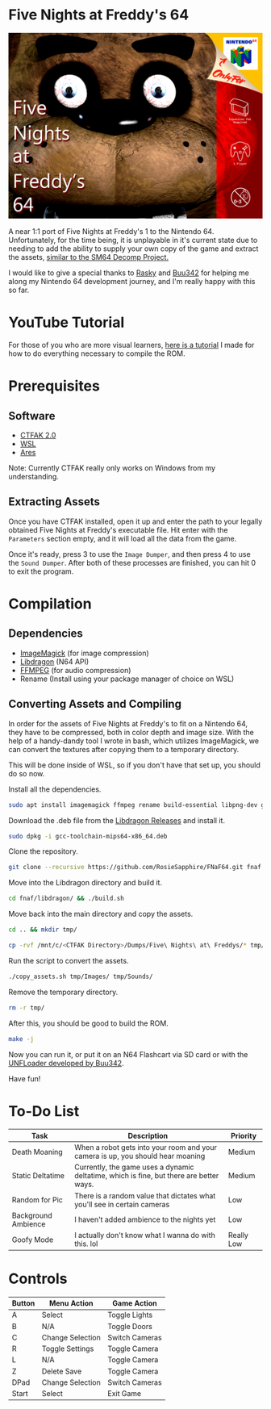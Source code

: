 # Five Nights at Freddy's 64
![Artwork by Rosie Sapphire, Quilt and Spooky Илюхa](https://github.com/RosieSapphire/FNaF64/blob/main/coverart.png?raw=true)

A near 1:1 port of Five Nights at Freddy's 1 to the Nintendo 64.
Unfortunately, for the time being, it is unplayable in it's current state
due to needing to add the ability to supply your own copy of the game and
extract the assets, [similar to the SM64 Decomp Project.](https://github.com/n64decomp/sm64)

I would like to give a special thanks to [Rasky](https://github.com/rasky) and
[Buu342](https://github.com/buu342) for helping me along my Nintendo 64 development
journey, and I'm really happy with this so far.

# YouTube Tutorial
For those of you who are more visual learners, [here is a tutorial](https://youtu.be/cSOmlyvK9gQ)
I made for how to do everything necessary to compile the ROM.

# Prerequisites
## Software
* [CTFAK 2.0](https://github.com/CTFAK/CTFAK2.0)
* [WSL](https://learn.microsoft.com/en-us/windows/wsl/install)
* [Ares](https://ares-emu.net)

Note: Currently CTFAK really only works on Windows from my understanding.

## Extracting Assets
Once you have CTFAK installed, open it up and enter the path to your
legally obtained Five Nights at Freddy's executable file.
Hit enter with the `Parameters` section empty, and it will load
all the data from the game.

Once it's ready, press 3 to use the `Image Dumper`, and then
press 4 to use the `Sound Dumper`. After both of these processes
are finished, you can hit 0 to exit the program.

# Compilation
## Dependencies
* [ImageMagick](https://imagemagick.org) (for image compression)
* [Libdragon](https://github.com/DragonMinded/libdragon) (N64 API)
* [FFMPEG](https://ffmpeg.org/download.html) (for audio compression)
* Rename (Install using your package manager of choice on WSL)

## Converting Assets and Compiling
In order for the assets of Five Nights at Freddy's to fit on a Nintendo 64, they
have to be compressed, both in color depth and image size. With the help of
a handy-dandy tool I wrote in bash, which utilizes ImageMagick, we can convert
the textures after copying them to a temporary directory.

This will be done inside of WSL, so if you don't have that set up, you should do so now.

Install all the dependencies.

```bash
sudo apt install imagemagick ffmpeg rename build-essential libpng-dev git
```

Download the .deb file from the [Libdragon Releases](https://github.com/DragonMinded/libdragon/releases) and install it.

```bash
sudo dpkg -i gcc-toolchain-mips64-x86_64.deb
```

Clone the repository.

```bash
git clone --recursive https://github.com/RosieSapphire/FNaF64.git fnaf
```

Move into the Libdragon directory and build it.

```bash
cd fnaf/libdragon/ && ./build.sh
```

Move back into the main directory and copy the assets.

```bash
cd .. && mkdir tmp/
```

```bash
cp -rvf /mnt/c/<CTFAK Directory>/Dumps/Five\ Nights\ at\ Freddys/* tmp/
```

Run the script to convert the assets.
```bash
./copy_assets.sh tmp/Images/ tmp/Sounds/
```

Remove the temporary directory.
```bash
rm -r tmp/
```

After this, you should be good to build the ROM.
```bash
make -j
```

Now you can run it, or put it on an N64 Flashcart via
SD card or with the [UNFLoader developed by Buu342](https://github.com/buu342/N64-UNFLoader).

Have fun!

# To-Do List
| Task | Description | Priority |
|--|--|--|
| Death Moaning | When a robot gets into your room and your camera is up, you should hear moaning | Medium |
| Static Deltatime | Currently, the game uses a dynamic deltatime, which is fine, but there are better ways. | Medium |
| Random for Pic | There is a random value that dictates what you'll see in certain cameras | Low |
| Background Ambience | I haven't added ambience to the nights yet | Low |
| Goofy Mode | I actually don't know what I wanna do with this. lol | Really Low |

# Controls
| Button | Menu Action | Game Action |
|--|--|--|
| A | Select | Toggle Lights |
| B | N/A | Toggle Doors |
| C | Change Selection | Switch Cameras |
| R | Toggle Settings | Toggle Camera |
| L | N/A | Toggle Camera |
| Z | Delete Save | Toggle Camera |
| DPad | Change Selection | Switch Cameras |
| Start | Select | Exit Game |
